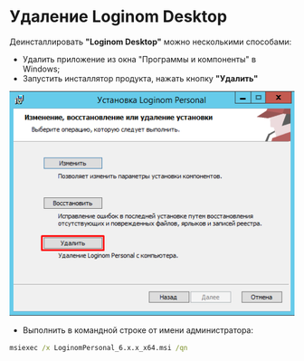 # Удаление Loginom Desktop

Деинсталлировать **"Loginom Desktop"** можно несколькими способами:

* Удалить приложение из окна "Программы и компоненты" в Windows;
* Запустить инсталлятор продукта, нажать кнопку **"Удалить"**

![](../images/admin/personal_msi_remove.png)

* Выполнить в командной строке от имени администратора:

```cmd
msiexec /x LoginomPersonal_6.x.x_x64.msi /qn
```

